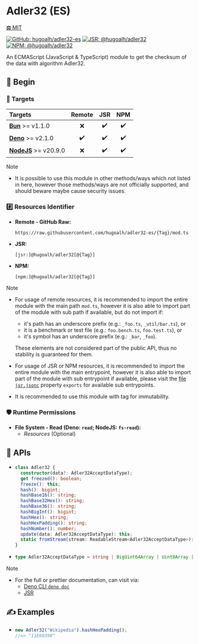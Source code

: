 # Adler32 (ES)

[**⚖️** MIT](./LICENSE.md)

[![GitHub: hugoalh/adler32-es](https://img.shields.io/github/v/release/hugoalh/adler32-es?label=hugoalh/adler32-es&labelColor=181717&logo=github&logoColor=ffffff&sort=semver&style=flat "GitHub: hugoalh/adler32-es")](https://github.com/hugoalh/adler32-es)
[![JSR: @hugoalh/adler32](https://img.shields.io/jsr/v/@hugoalh/adler32?label=@hugoalh/adler32&labelColor=F7DF1E&logo=jsr&logoColor=000000&style=flat "JSR: @hugoalh/adler32")](https://jsr.io/@hugoalh/adler32)
[![NPM: @hugoalh/adler32](https://img.shields.io/npm/v/@hugoalh/adler32?label=@hugoalh/adler32&labelColor=CB3837&logo=npm&logoColor=ffffff&style=flat "NPM: @hugoalh/adler32")](https://www.npmjs.com/package/@hugoalh/adler32)

An ECMAScript (JavaScript & TypeScript) module to get the checksum of the data with algorithm Adler32.

## 🔰 Begin

### 🎯 Targets

| **Targets** | **Remote** | **JSR** | **NPM** |
|:--|:-:|:-:|:-:|
| **[Bun](https://bun.sh/)** >= v1.1.0 | ❌ | ✔️ | ✔️ |
| **[Deno](https://deno.land/)** >= v2.1.0 | ✔️ | ✔️ | ✔️ |
| **[NodeJS](https://nodejs.org/)** >= v20.9.0 | ❌ | ✔️ | ✔️ |

> [!NOTE]
> - It is possible to use this module in other methods/ways which not listed in here, however those methods/ways are not officially supported, and should beware maybe cause security issues.

### #️⃣ Resources Identifier

- **Remote - GitHub Raw:**
  ```
  https://raw.githubusercontent.com/hugoalh/adler32-es/{Tag}/mod.ts
  ```
- **JSR:**
  ```
  [jsr:]@hugoalh/adler32[@{Tag}]
  ```
- **NPM:**
  ```
  [npm:]@hugoalh/adler32[@{Tag}]
  ```

> [!NOTE]
> - For usage of remote resources, it is recommended to import the entire module with the main path `mod.ts`, however it is also able to import part of the module with sub path if available, but do not import if:
>
>   - it's path has an underscore prefix (e.g.: `_foo.ts`, `_util/bar.ts`), or
>   - it is a benchmark or test file (e.g.: `foo.bench.ts`, `foo.test.ts`), or
>   - it's symbol has an underscore prefix (e.g.: `_bar`, `_foo`).
>
>   These elements are not considered part of the public API, thus no stability is guaranteed for them.
> - For usage of JSR or NPM resources, it is recommended to import the entire module with the main entrypoint, however it is also able to import part of the module with sub entrypoint if available, please visit the [file `jsr.jsonc`](./jsr.jsonc) property `exports` for available sub entrypoints.
> - It is recommended to use this module with tag for immutability.

### 🛡️ Runtime Permissions

- **File System - Read (Deno: `read`; NodeJS: `fs-read`):**
  - *Resources* (Optional)

## 🧩 APIs

- ```ts
  class Adler32 {
    constructor(data?: Adler32AcceptDataType);
    get freezed(): boolean;
    freeze(): this;
    hash(): bigint;
    hashBase16(): string;
    hashBase32Hex(): string;
    hashBase36(): string;
    hashBigInt(): bigint;
    hashHex(): string;
    hashHexPadding(): string;
    hashNumber(): number;
    update(data: Adler32AcceptDataType): this;
    static fromStream(stream: ReadableStream<Adler32AcceptDataType>): Promise<Adler32>;
  }
  ```
- ```ts
  type Adler32AcceptDataType = string | BigUint64Array | Uint8Array | Uint16Array | Uint32Array;
  ```

> [!NOTE]
> - For the full or prettier documentation, can visit via:
>   - [Deno CLI `deno doc`](https://docs.deno.com/runtime/reference/cli/documentation_generator/)
>   - [JSR](https://jsr.io/@hugoalh/adler32)

## ✍️ Examples

- ```ts
  new Adler32("Wikipedia").hashHexPadding();
  //=> "11E60398"
  ```
